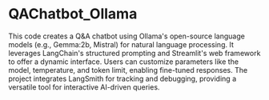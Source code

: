 # QAChatbot_Ollama

This code creates a Q&A chatbot using Ollama's open-source language models (e.g., Gemma:2b, Mistral) for natural language processing. It leverages LangChain's structured prompting and Streamlit's web framework to offer a dynamic interface. Users can customize parameters like the model, temperature, and token limit, enabling fine-tuned responses. The project integrates LangSmith for tracking and debugging, providing a versatile tool for interactive AI-driven queries.

